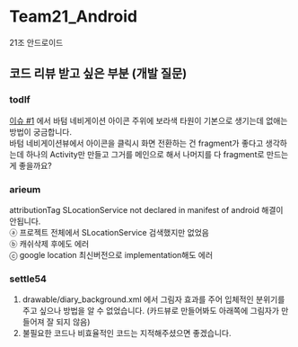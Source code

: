 # Team21_Android
21조 안드로이드

## 코드 리뷰 받고 싶은 부분 (개발 질문)

### todlf
[이슈 #1](https://github.com/kakao-tech-campus-2nd-step3/Team21_Android/issues/1) 에서 바텀 네비게이션 아이콘 주위에 보라색 타원이 기본으로 생기는데 없애는 방법이 궁금합니다.   
바텀 네비게이션뷰에서 아이콘을 클릭시 화면 전환하는 건 fragment가 좋다고 생각하는데 하나의 Activity만 만들고 그거를 메인으로 해서 나머지를 다 fragment로 만드는게 좋을까요?

### arieum
attributionTag SLocationService not declared in manifest of android 해결이 안됩니다.   
ⓐ 프로젝트 전체에서 SLocationService 검색했지만 없었음   
ⓑ 캐쉬삭제 후에도 에러   
ⓒ google location 최신버전으로 implementation해도 에러   

### settle54
1. drawable/diary_background.xml 에서 그림자 효과를 주어 입체적인 분위기를 주고 싶으나 방법을 알 수 없었습니다. (카드뷰로 만들어봐도 아래쪽에 그림자가 만들어져 잘 되지 않음)
2. 불필요한 코드나 비효율적인 코드는 지적해주셨으면 좋겠습니다.
